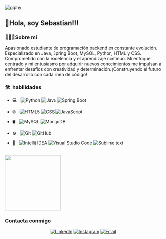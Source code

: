 ![giphy](https://github.com/Mendeh1/Mendeh1/assets/91163094/22e61658-83f8-462d-926b-9749a6f17f13) 
<h2>👋Hola, soy Sebastian!!!</h2>

<h3>🧑🏻‍💻Sobre mi</h3>

Apasionado estudiante de programación backend en constante evolución. Especializado en Java, Spring Boot, MySQL, Python, HTML y CSS. Comprometido con la excelencia y el aprendizaje continuo. Mi enfoque centrado y mi entusiasmo por adquirir nuevos conocimientos me impulsan a enfrentar desafíos con creatividad y determinación. ¡Construyendo el futuro del desarrollo con cada línea de código!

<h3> 🛠 &nbsp;habilidades</h3>

- 💻 &nbsp;
  ![Python](https://img.shields.io/badge/python-3670A0?style=flat-square&logo=python&labelColor=3670A0&logoColor=FFF)
  ![Java](https://img.shields.io/badge/Java-ED8B00?style=flat-square&logo=openjdk&labelColor=ED8B00&logoColor=FFF)
  ![Spring Boot](https://img.shields.io/badge/SpringBoot-6DB33F?style=flat-square&logo=Spring&logoColor=white)
- 🌐 &nbsp;
  ![HTML5](https://img.shields.io/badge/HTML5-E34F26?style=flat-square&logo=HTML5&logoColor=white)
  ![CSS](https://img.shields.io/badge/CSS3-2986cc?style=flat-square&logo=css3&logoColor=white)
  ![JavaScript](https://shields.io/badge/JavaScript-F7DF1E??style=flat-square&logo=JavaScript&logoColor=white)

- 🛢 &nbsp;
  ![MySQL](https://img.shields.io/badge/-MySQL-4479A1?style=flat-square&logo=mysql&labelColor=4479A1&logoColor=FFF)
  ![MongoDB](https://img.shields.io/badge/-MongoDB-7f6000?style=flat-square&logo=MongoDB&labelColor=7f6000&logoColor=FFF)
- ⚙️ &nbsp;
  ![Git](https://img.shields.io/badge/-Git-E34F26?style=flat-square&logo=Git&labelColor=E34F26&logoColor=FFF)
  ![GitHub](https://img.shields.io/badge/-GitHub-060606?style=flat-square&logo=github&labelColor=060606&logoColor=FFF)

- 🔧 &nbsp;
![Intellij IDEA](https://img.shields.io/badge/Intellij%20Idea-060606?style=flat-square&logo=intellij-idea&labelColor=060606&logoColor=FFF)
![Visual Studio Code](https://img.shields.io/badge/-Visual%20Studio%20Code-2986cc?style=flat-square&logo=visual-studio-code&labelColor=2986cc&logoColor=FFF)
![Sublime text](https://img.shields.io/badge/sublimetext%20-23FF9800?style=flat-square&logo=Sublime-Text&labelColor=23FF9800&logoColor=FFF)

<br/>

<a href="https://github.com/Mendeh1">
  <img height="180em" src="https://github-readme-stats.vercel.app/api/top-langs/?username=Mendeh1&theme=buefy&layout=compact" />
</a>

<br/>

<h3>Contacta conmigo </h3>

<p align="center">
<a href="linkedin.com/in/sebastian-mendez-valiente-ab8a1623b"><img alt="LinkedIn" src="https://img.shields.io/badge/LinkedIn-Sebastian%20Mendez%20Valiente-blue?style=flat-square&logo=linkedin"></a>
<a href="https://instagram.com/andres_valiente14?igshid=OGQ5ZDc2ODk2ZA%3D%3D&utm_source=qr"><img alt="Instagram" src="https://img.shields.io/badge/Instagram-andres_valiente14-black?style=flat-square&logo=instagram"></a>
<a href="Sebastian:sebasandres12342@gmail.com"><img alt="Email" src="https://img.shields.io/badge/Email-sebasandres12342@gmail.com-gray?style=flat-square&logo=gmail"></a>
</p>
  




